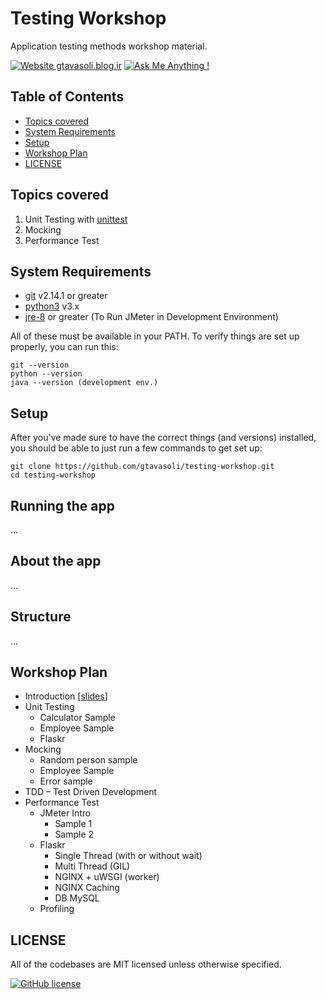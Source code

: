 # Testing Workshop

Application testing methods workshop material. 

[![Website gtavasoli.blog.ir](https://img.shields.io/website-up-down-green-red/http/shields.io.svg)](http://gtavasoli.blog.ir/)
[![Ask Me Anything !](https://img.shields.io/badge/Ask%20me-anything-1abc9c.svg)](https://t.me/gtavasoli_me)

## Table of Contents
- [Topics covered](#topics-covered)
- [System Requirements](#system-requirements)
- [Setup](#setup)
- [Workshop Plan](#workshop-plan)
- [LICENSE](#licence)


## Topics covered
1.  Unit Testing with [unittest](https://docs.python.org/3/library/unittest.html)
2. Mocking
3. Performance Test

## System Requirements
- [git][git] v2.14.1 or greater
- [python3][python3] v3.x
- [jre-8][jre-8] or greater (To Run JMeter in Development Environment)

All of these must be available in your PATH. To verify things are set up properly, you can run this:

```
git --version
python --version
java --version (development env.)
```

## Setup
After you've made sure to have the correct things (and versions) installed, you should be able to just run a few commands to get set up:

```
git clone https://github.com/gtavasoli/testing-workshop.git
cd testing-workshop
```

## Running the app
...

## About the app
...

## Structure
...

## Workshop Plan
- Introduction [[slides]]
- Unit Testing
  - Calculator Sample
  - Employee Sample
  - Flaskr
- Mocking
   - Random person sample
  - Employee Sample
  - Error sample
- TDD – Test Driven Development
- Performance Test
  - JMeter Intro
    - Sample 1
    - Sample 2
  - Flaskr
    - Single Thread (with or without wait)
    - Multi Thread (GIL)
    - NGINX + uWSGI (worker) 
    - NGINX Caching
    - DB MySQL
  - Profiling


## LICENSE
All of the codebases are MIT licensed unless otherwise specified. 

[![GitHub license](https://img.shields.io/github/license/Naereen/StrapDown.js.svg)](https://github.com/Naereen/StrapDown.js/blob/master/LICENSE)

[git]: https://git-scm.com/
[python3]: https://www.python.org/downloads/release/python-373/
[jre-8]: https://www.oracle.com/technetwork/java/javase/downloads/jre8-downloads-2133155.html
[slides]: http://
[flaskr]: https://github.com/pallets/flask/tree/master/examples/tutorial/flaskr